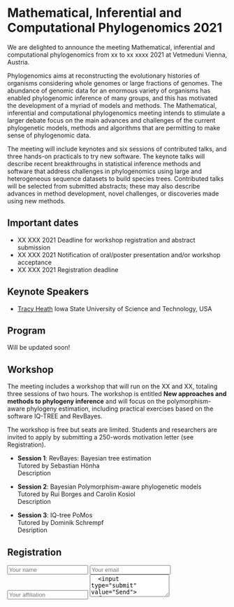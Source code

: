 # Mathematical, Inferential and Computational Phylogenomics 2021

We are delighted to announce the meeting Mathematical, inferential and computational phylogenomics from xx to xx xxxx 2021 at Vetmeduni Vienna, Austria.

Phylogenomics aims at reconstructing the evolutionary histories of organisms considering whole genomes or large fractions of genomes. The abundance of genomic data for an enormous variety of organisms has enabled phylogenomic inference of many groups, and this has motivated the development of a myriad of models and methods. The Mathematical, inferential and computational phylogenomics meeting intends to stimulate a larger debate focus on the main advances and challenges of the current phylogenetic models, methods and algorithms that are permitting to make sense of phylogenomic data.

The meeting will include keynotes and six sessions of contributed talks, and three hands-on practicals to try new software. The keynote talks will describe recent breakthroughs in statistical inference methods and software that address challenges in phylogenomics using large and heterogeneous sequence datasets to build species trees. Contributed talks will be selected from submitted abstracts; these may also describe advances in method development, novel challenges, or discoveries made using new methods.



## Important dates

* XX XXX 2021 Deadline for workshop registration and abstract submission
* XX XXX 2021 Notification of oral/poster presentation and/or workshop acceptance
* XX XXX 2021 Registration deadline

## Keynote Speakers

* [Tracy Heath](https://www.eeob.iastate.edu/people/tracy-heath)
Iowa State University of Science and Technology, USA


## Program

Will be updated soon!


## Workshop

The meeting includes a workshop that will run on the XX and XX, totaling three sessions of two hours. The workshop is entitled **New approaches and methods to phylogeny inference** and will focus on the polymorphism-aware phylogeny estimation, including practical exercises based on the software IQ-TREE and RevBayes. 

The workshop is free but seats are limited. Students and researchers are invited to apply by submitting a 250-words motivation letter (see Registration).

* **Session 1**: RevBayes: Bayesian tree estimation<br/>
Tutored by Sebastian Hönha <br/>
Description

* **Session 2**: Bayesian Polymorphism-aware phylogenetic models<br/>
Tutored by Rui Borges and Carolin Kosiol <br/>
Description

* **Session 3**: IQ-tree PoMos<br/>
Tutored by Dominik Schrempf<br/>
Desription



## Registration
<form action="https://formspree.io/f/xbjpynqv" method="POST">
  <input type="Name" name="name" placeholder="Your name">
  <input type="Email" name="email" placeholder="Your email">
  <input type="Affiliation" name="affiliation" placeholder="Your affiliation">
  <textarea name="message" placeholder="Your abstract" rows="3">
  <input type="submit" value="Send">
</form>


## Scientific committee

* **Carolin Kosiol** University of St Andrews, UK
* **Rui Borges** Vetmeduni Vienna, Austria
* **Gergely Szöllősi** Eötvös Loránd University,Hungary
* **Asger Hobolth** Aarhus University, Denmark
* **Bastien Boussau** Université de Lyon, France


## Funding

WWTF: Vienna Science and Technology Fund

The meeting is sponsored by WWTF through the project **Genome-wide molecular dating** ([MA16-061](https://www.wwtf.at/programmes/mathematics/MA16-061/index.php?lang=EN)).



## Contacts

If you have any question about this meeting please do not hesitate to contact us: micmeeting2020(at)gmail.com 


